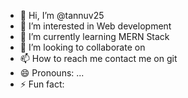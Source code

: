 - 👋 Hi, I’m @tannuv25
- 👀 I’m interested in Web development
- 🌱 I’m currently learning MERN Stack
- 💞️ I’m looking to collaborate on 
- 📫 How to reach me contact me on git
- 😄 Pronouns: ...
- ⚡ Fun fact: 

<!---
tannuv25/tannuv25 is a ✨ special ✨ repository because its `README.md` (this file) appears on your GitHub profile.
You can click the Preview link to take a look at your changes.
--->
